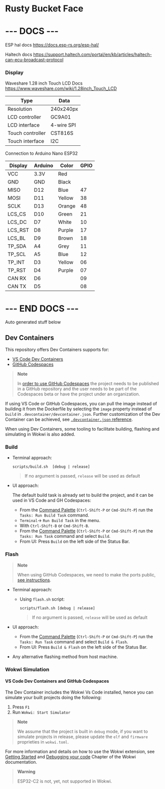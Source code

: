 # Rusty Bucket Face




# --- DOCS ---

ESP hal docs https://docs.esp-rs.org/esp-hal/

Haltech docs https://support.haltech.com/portal/en/kb/articles/haltech-can-ecu-broadcast-protocol

### Display

Waveshare 1.28 inch Touch LCD
Docs https://www.waveshare.com/wiki/1.28inch_Touch_LCD


| Type             | Data       |
| ---------------- | ---------- |
| Resolution       | 240x240px  |
| LCD controller   | GC9A01     |
| LCD interface    | 4-wire SPI |
| Touch controller | CST816S    |
| Touch interface  | I2C        |



Connection to Arduino Nano ESP32

| Display | Arduino | Color  | GPIO |
| ------- | ------- | ------ | ---- |
| VCC     | 3.3V    | Red    |      |
| GND     | GND     | Black  |      |
| MISO    | D12     | Blue   | 47   |
| MOSI    | D11     | Yellow | 38   |
| SCLK    | D13     | Orange | 48   |
| LCS_CS  | D10     | Green  | 21   |
| LCS_DC  | D7      | White  | 10   |
| LCS_RST | D8      | Purple | 17   |
| LCS_BL  | D9      | Brown  | 18   |
| TP_SDA  | A4      | Grey   | 11   |
| TP_SCL  | A5      | Blue   | 12   |
| TP_INT  | D3      | Yellow | 06   |
| TP_RST  | D4      | Purple | 07   |
| CAN RX  | D6      |        | 09   |
| CAN TX  | D5      |        | 08   |




# --- END DOCS ---
Auto generated stuff below

## Dev Containers
This repository offers Dev Containers supports for:
-  [VS Code Dev Containers](https://code.visualstudio.com/docs/remote/containers#_quick-start-open-an-existing-folder-in-a-container)
-  [GitHub Codespaces](https://docs.github.com/en/codespaces/developing-in-codespaces/creating-a-codespace)
> **Note**
>
> In [order to use GitHub Codespaces](https://github.com/features/codespaces#faq)
> the project needs to be published in a GitHub repository and the user needs
> to be part of the Codespaces beta or have the project under an organization.

If using VS Code or GitHub Codespaces, you can pull the image instead of building it
from the Dockerfile by selecting the `image` property instead of `build` in
`.devcontainer/devcontainer.json`. Further customization of the Dev Container can
be achieved, see [`.devcontainer.json` reference](https://code.visualstudio.com/docs/remote/devcontainerjson-reference).

When using Dev Containers, some tooling to facilitate building, flashing and
simulating in Wokwi is also added.
### Build
- Terminal approach:

    ```
    scripts/build.sh  [debug | release]
    ```
    > If no argument is passed, `release` will be used as default


-  UI approach:

    The default build task is already set to build the project, and it can be used
    in VS Code and GH Codespaces:
    - From the [Command Palette](https://code.visualstudio.com/docs/getstarted/userinterface#_command-palette) (`Ctrl-Shift-P` or `Cmd-Shift-P`) run the `Tasks: Run Build Task` command.
    - `Terminal`-> `Run Build Task` in the menu.
    - With `Ctrl-Shift-B` or `Cmd-Shift-B`.
    - From the [Command Palette](https://code.visualstudio.com/docs/getstarted/userinterface#_command-palette) (`Ctrl-Shift-P` or `Cmd-Shift-P`) run the `Tasks: Run Task` command and
    select `Build`.
    - From UI: Press `Build` on the left side of the Status Bar.

### Flash

> **Note**
>
> When using GitHub Codespaces, we need to make the ports
> public, [see instructions](https://docs.github.com/en/codespaces/developing-in-codespaces/forwarding-ports-in-your-codespace#sharing-a-port).

- Terminal approach:
  - Using `flash.sh` script:

    ```
    scripts/flash.sh [debug | release]
    ```
    > If no argument is passed, `release` will be used as default

- UI approach:
    - From the [Command Palette](https://code.visualstudio.com/docs/getstarted/userinterface#_command-palette) (`Ctrl-Shift-P` or `Cmd-Shift-P`) run the `Tasks: Run Task` command and
    select `Build & Flash`.
    - From UI: Press `Build & Flash` on the left side of the Status Bar.
- Any alternative flashing method from host machine.


### Wokwi Simulation

#### VS Code Dev Containers and GitHub Codespaces

The Dev Container includes the Wokwi Vs Code installed, hence you can simulate your built projects doing the following:
1. Press `F1`
2. Run `Wokwi: Start Simulator`

> **Note**
>
>  We assume that the project is built in `debug` mode, if you want to simulate projects in release, please update the `elf` and  `firmware` proprieties in `wokwi.toml`.

For more information and details on how to use the Wokwi extension, see [Getting Started] and [Debugging your code] Chapter of the Wokwi documentation.

[Getting Started]: https://docs.wokwi.com/vscode/getting-started
[Debugging your code]: https://docs.wokwi.com/vscode/debugging

> **Warning**
>
>  ESP32-C2 is not, yet, not supported in Wokwi.


